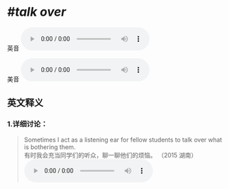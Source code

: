 # ***\#talk over*** 
英音
<audio src="./media/talk over1_AAC.aac" controls="controls"></audio>

美音
<audio src="./media/talk over2_AAC.aac" controls="controls"></audio>



  

英文释义
---
### 1.**详细讨论：**  

 > Sometimes I act as a listening ear for fellow students to talk over what is bothering them.  
 > 有时我会充当同学们的听众，聊一聊他们的烦恼。  （2015 湖南）  
<audio src="./media/P433 talk1.aac" controls="controls"></audio>


